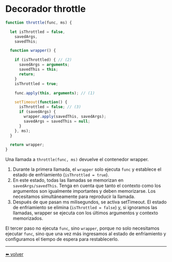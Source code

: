 # Decorador throttle

````js
function throttle(func, ms) {

  let isThrottled = false,
    savedArgs,
    savedThis;

  function wrapper() {

    if (isThrottled) { // (2)
      savedArgs = arguments;
      savedThis = this;
      return;
    }
    isThrottled = true;

    func.apply(this, arguments); // (1)

    setTimeout(function() {
      isThrottled = false; // (3)
      if (savedArgs) {
        wrapper.apply(savedThis, savedArgs);
        savedArgs = savedThis = null;
      }
    }, ms);
  }

  return wrapper;
}
````

Una llamada a `throttle(func, ms)` devuelve el contenedor wrapper.

1. Durante la primera llamada, el `wrapper` solo ejecuta `func` y establece el estado de enfriamiento (`isThrottled = true`).
2. En este estado, todas las llamadas se memorizan en `savedArgs/savedThis`. Tenga en cuenta que tanto el contexto como los argumentos son igualmente importantes y deben memorizarse. Los necesitamos simultáneamente para reproducir la llamada.
3. Después de que pasan ms milisegundos, se activa setTimeout. El estado de enfriamiento se elimina (`isThrottled = false`) y, si ignoramos las llamadas, wrapper se ejecuta con los últimos argumentos y contexto memorizados.

El tercer paso no ejecuta `func`, sino `wrapper`, porque no solo necesitamos ejecutar `func`, sino que una vez más ingresamos al estado de enfriamiento y configuramos el tiempo de espera para restablecerlo.

---
[⬅️ volver](https://github.com/VictorHugoAguilar/javascript-interview-questions-explained/tree/main/theory/advanced-functions/09_call-apply-decorators)
